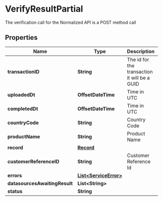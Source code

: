

# VerifyResultPartial

The verification call for the Normalized API is a POST method call

## Properties

| Name | Type | Description | Notes |
|------------ | ------------- | ------------- | -------------|
|**transactionID** | **String** | The id for the transaction it will be a GUID |  [optional] |
|**uploadedDt** | **OffsetDateTime** | Time in UTC |  [optional] |
|**completedDt** | **OffsetDateTime** | Time in UTC |  [optional] |
|**countryCode** | **String** | Country Code |  [optional] |
|**productName** | **String** | Product Name |  [optional] |
|**record** | [**Record**](Record.md) |  |  [optional] |
|**customerReferenceID** | **String** | Customer Reference Id |  [optional] |
|**errors** | [**List&lt;ServiceError&gt;**](ServiceError.md) |  |  [optional] |
|**datasourcesAwaitingResult** | **List&lt;String&gt;** |  |  [optional] |
|**status** | **String** |  |  [optional] |



